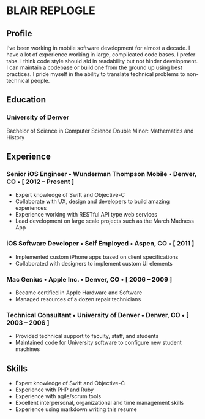 # BLAIR REPLOGLE

## Profile
I’ve been working in mobile software development for almost a decade. I have a lot of experience working in large, complicated code bases. I prefer tabs. I think code style should aid in readability but not hinder development. I can maintain a codebase or build one from the ground up using best practices. I pride myself in the ability to translate technical problems to non-technical people.

## Education

### University of Denver
Bachelor of Science in Computer Science
Double Minor: Mathematics and History

## Experience

### __Senior iOS Engineer__ • Wunderman Thompson Mobile • Denver, CO • [ 2012 – Present ]
- Expert knowledge of Swift and Objective-C
- Collaborate with UX, design and developers to build amazing experiences
- Experience working with RESTful API type web services
- Lead development on large scale projects such as the March Madness App

### __iOS Software Developer__ • Self Employed • Aspen, CO • [ 2011 ]
- Implemented custom iPhone apps based on client specifications
- Collaborated with designers to implement custom UI elements

### __Mac Genius__ • Apple Inc. • Denver, CO • [ 2006 – 2009 ]
- Became certified in Apple Hardware and Software
- Managed resources of a dozen repair technicians

### Technical Consultant • University of Denver • Denver, CO • [ 2003 – 2006 ]
- Provided technical support to faculty, staff, and students
- Maintained code for University software to configure new student machines

## Skills
- Expert knowledge of Swift and Objective-C
- Experience with PHP and Ruby
- Experience with agile/scrum tools
- Excellent interpersonal, organizational and time management skills
- Experience using markdown writing this resume